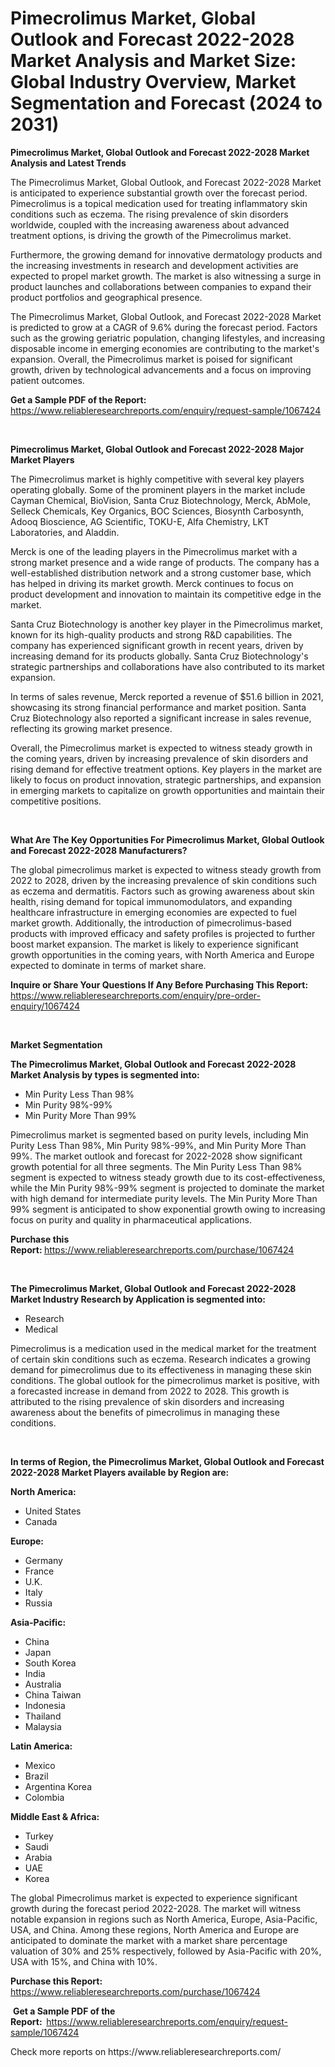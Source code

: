 <p><h1>Pimecrolimus Market, Global Outlook and Forecast 2022-2028 Market Analysis and Market Size: Global Industry Overview, Market Segmentation and Forecast (2024 to 2031)</h1></p><p><strong>Pimecrolimus Market, Global Outlook and Forecast 2022-2028 Market Analysis and Latest Trends</strong></p>
<p><p>The Pimecrolimus Market, Global Outlook, and Forecast 2022-2028 Market is anticipated to experience substantial growth over the forecast period. Pimecrolimus is a topical medication used for treating inflammatory skin conditions such as eczema. The rising prevalence of skin disorders worldwide, coupled with the increasing awareness about advanced treatment options, is driving the growth of the Pimecrolimus market.</p><p>Furthermore, the growing demand for innovative dermatology products and the increasing investments in research and development activities are expected to propel market growth. The market is also witnessing a surge in product launches and collaborations between companies to expand their product portfolios and geographical presence.</p><p>The Pimecrolimus Market, Global Outlook, and Forecast 2022-2028 Market is predicted to grow at a CAGR of 9.6% during the forecast period. Factors such as the growing geriatric population, changing lifestyles, and increasing disposable income in emerging economies are contributing to the market's expansion. Overall, the Pimecrolimus market is poised for significant growth, driven by technological advancements and a focus on improving patient outcomes.</p></p>
<p><strong>Get a Sample PDF of the Report:&nbsp;</strong> <a href="https://www.reliableresearchreports.com/enquiry/request-sample/1067424">https://www.reliableresearchreports.com/enquiry/request-sample/1067424</a></p>
<p>&nbsp;</p>
<p><strong>Pimecrolimus Market, Global Outlook and Forecast 2022-2028 Major Market Players</strong></p>
<p><p>The Pimecrolimus market is highly competitive with several key players operating globally. Some of the prominent players in the market include Cayman Chemical, BioVision, Santa Cruz Biotechnology, Merck, AbMole, Selleck Chemicals, Key Organics, BOC Sciences, Biosynth Carbosynth, Adooq Bioscience, AG Scientific, TOKU-E, Alfa Chemistry, LKT Laboratories, and Aladdin.</p><p>Merck is one of the leading players in the Pimecrolimus market with a strong market presence and a wide range of products. The company has a well-established distribution network and a strong customer base, which has helped in driving its market growth. Merck continues to focus on product development and innovation to maintain its competitive edge in the market.</p><p>Santa Cruz Biotechnology is another key player in the Pimecrolimus market, known for its high-quality products and strong R&D capabilities. The company has experienced significant growth in recent years, driven by increasing demand for its products globally. Santa Cruz Biotechnology's strategic partnerships and collaborations have also contributed to its market expansion.</p><p>In terms of sales revenue, Merck reported a revenue of $51.6 billion in 2021, showcasing its strong financial performance and market position. Santa Cruz Biotechnology also reported a significant increase in sales revenue, reflecting its growing market presence.</p><p>Overall, the Pimecrolimus market is expected to witness steady growth in the coming years, driven by increasing prevalence of skin disorders and rising demand for effective treatment options. Key players in the market are likely to focus on product innovation, strategic partnerships, and expansion in emerging markets to capitalize on growth opportunities and maintain their competitive positions.</p></p>
<p>&nbsp;</p>
<p><strong>What Are The Key Opportunities For Pimecrolimus Market, Global Outlook and Forecast 2022-2028 Manufacturers?</strong></p>
<p><p>The global pimecrolimus market is expected to witness steady growth from 2022 to 2028, driven by the increasing prevalence of skin conditions such as eczema and dermatitis. Factors such as growing awareness about skin health, rising demand for topical immunomodulators, and expanding healthcare infrastructure in emerging economies are expected to fuel market growth. Additionally, the introduction of pimecrolimus-based products with improved efficacy and safety profiles is projected to further boost market expansion. The market is likely to experience significant growth opportunities in the coming years, with North America and Europe expected to dominate in terms of market share.</p></p>
<p><strong>Inquire or Share Your Questions If Any Before Purchasing This Report:</strong> <a href="https://www.reliableresearchreports.com/enquiry/pre-order-enquiry/1067424">https://www.reliableresearchreports.com/enquiry/pre-order-enquiry/1067424</a></p>
<p>&nbsp;</p>
<p><strong>Market Segmentation</strong></p>
<p><strong>The Pimecrolimus Market, Global Outlook and Forecast 2022-2028 Market Analysis by types is segmented into:</strong></p>
<p><ul><li>Min Purity Less Than 98%</li><li>Min Purity 98%-99%</li><li>Min Purity More Than 99%</li></ul></p>
<p><p>Pimecrolimus market is segmented based on purity levels, including Min Purity Less Than 98%, Min Purity 98%-99%, and Min Purity More Than 99%. The market outlook and forecast for 2022-2028 show significant growth potential for all three segments. The Min Purity Less Than 98% segment is expected to witness steady growth due to its cost-effectiveness, while the Min Purity 98%-99% segment is projected to dominate the market with high demand for intermediate purity levels. The Min Purity More Than 99% segment is anticipated to show exponential growth owing to increasing focus on purity and quality in pharmaceutical applications.</p></p>
<p><strong>Purchase this Report:&nbsp;</strong><a href="https://www.reliableresearchreports.com/purchase/1067424">https://www.reliableresearchreports.com/purchase/1067424</a></p>
<p>&nbsp;</p>
<p><strong>The Pimecrolimus Market, Global Outlook and Forecast 2022-2028 Market Industry Research by Application is segmented into:</strong></p>
<p><ul><li>Research</li><li>Medical</li></ul></p>
<p><p>Pimecrolimus is a medication used in the medical market for the treatment of certain skin conditions such as eczema. Research indicates a growing demand for pimecrolimus due to its effectiveness in managing these skin conditions. The global outlook for the pimecrolimus market is positive, with a forecasted increase in demand from 2022 to 2028. This growth is attributed to the rising prevalence of skin disorders and increasing awareness about the benefits of pimecrolimus in managing these conditions.</p></p>
<p>&nbsp;</p>
<p><strong>In terms of Region, the Pimecrolimus Market, Global Outlook and Forecast 2022-2028 Market Players available by Region are:</strong></p>
<p>
    <p> <strong> North America: </strong>
        <ul>
            <li>United States</li>
            <li>Canada</li>
        </ul>
        </p> 
    <p> <strong> Europe: </strong>
        <ul>
            <li>Germany</li>
            <li>France</li>
            <li>U.K.</li>
            <li>Italy</li>
            <li>Russia</li>
        </ul>
        </p> 
    <p> <strong> Asia-Pacific: </strong>
        <ul>
            <li>China</li>
            <li>Japan</li>
            <li>South Korea</li>
            <li>India</li>
            <li>Australia</li>
            <li>China Taiwan</li>
            <li>Indonesia</li>
            <li>Thailand</li>
            <li>Malaysia</li>
        </ul>
        </p> 
    <p> <strong> Latin America: </strong>
        <ul>
            <li>Mexico</li>
            <li>Brazil</li>
            <li>Argentina Korea</li>
            <li>Colombia</li>
        </ul>
        </p> 
    <p> <strong> Middle East & Africa: </strong>
        <ul>
            <li>Turkey</li>
            <li>Saudi</li>
            <li>Arabia</li>
            <li>UAE</li>
            <li>Korea</li>
        </ul>
    </p>
    </p>
<p><p>The global Pimecrolimus market is expected to experience significant growth during the forecast period 2022-2028. The market will witness notable expansion in regions such as North America, Europe, Asia-Pacific, USA, and China. Among these regions, North America and Europe are anticipated to dominate the market with a market share percentage valuation of 30% and 25% respectively, followed by Asia-Pacific with 20%, USA with 15%, and China with 10%.</p></p>
<p><strong>Purchase this Report: </strong><a href="https://www.reliableresearchreports.com/purchase/1067424">https://www.reliableresearchreports.com/purchase/1067424</a></p>
<p>&nbsp;<strong>Get a Sample PDF of the Report:&nbsp;&nbsp;</strong><a href="https://www.reliableresearchreports.com/enquiry/request-sample/1067424">https://www.reliableresearchreports.com/enquiry/request-sample/1067424</a></p>
<p><strong></strong></p>
<p>Check more reports on https://www.reliableresearchreports.com/</p>
